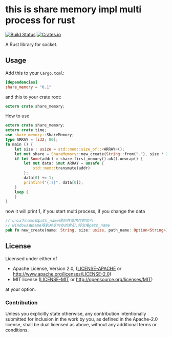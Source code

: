 this is share memory impl multi process for rust 
=====================

[![Build Status](https://travis-ci.org/tickbh/ShareMemory.svg?branch=master)](https://travis-ci.org/tickbh/ShareMemory) [![Crates.io](https://img.shields.io/crates/v/share_memory.svg)](https://crates.io/crates/share_memory)

A Rust library for socket. 

## Usage

Add this to your `Cargo.toml`:

```toml
[dependencies]
share_memory = "0.1"
```

and this to your crate root:

```rust
extern crate share_memory;
```

How to use
```rust
extern crate share_memory;
extern crate time;
use share_memory::ShareMemory;
type ARRAY = [i32; 80];
fn main () {
    let size : usize = std::mem::size_of::<ARRAY>();
    let mut share = ShareMemory::new_create(String::from("."), size * 2, None).unwrap();
    if let Some(addr) = share.first_memory().ok().unwrap() {
        let mut data: &mut ARRAY = unsafe {
            std::mem::transmute(addr)
        };
        data[0] += 1;
        println!("{:?}", data[0]);
    }
    loop {
    }
}
```
now it will print 1, if you start multi process, if you change the data

```rust
// unix为name和path_name得到共享内存的索引
// windows由name得到共享内存的索引,将忽略path_name
pub fn new_create(name: String, size: usize, path_name: Option<String>) -> Result<ShareMemory>;
```

## License

Licensed under either of

 * Apache License, Version 2.0, ([LICENSE-APACHE](LICENSE-APACHE) or http://www.apache.org/licenses/LICENSE-2.0)
 * MIT license ([LICENSE-MIT](LICENSE-MIT) or http://opensource.org/licenses/MIT)

at your option.

### Contribution

Unless you explicitly state otherwise, any contribution intentionally submitted
for inclusion in the work by you, as defined in the Apache-2.0 license, shall be dual licensed as above, without any
additional terms or conditions.
